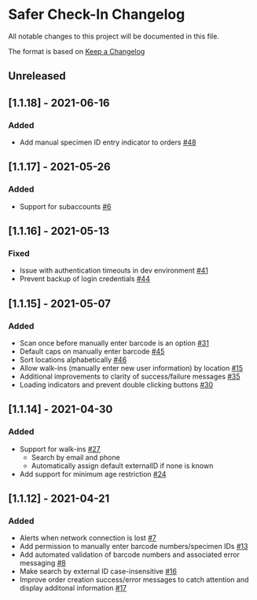 # Safer Check-In Changelog
All notable changes to this project will be documented in this file.

The format is based on [Keep a Changelog](https://keepachangelog.com/en/1.0.0/)

## Unreleased

## [1.1.18] - 2021-06-16
### Added
- Add manual specimen ID entry indicator to orders [#48](https://github.com/rokmetro/safer-check-in-app/issues/48)

## [1.1.17] - 2021-05-26
### Added
- Support for subaccounts [#6](https://github.com/rokmetro/safer-check-in-app/issues/6)

## [1.1.16] - 2021-05-13
### Fixed
- Issue with authentication timeouts in dev environment [#41](https://github.com/rokmetro/safer-check-in-app/issues/41)
- Prevent backup of login credentials [#44](https://github.com/rokmetro/safer-check-in-app/issues/44)

## [1.1.15] - 2021-05-07
### Added
 - Scan once before manually enter barcode is an option [#31](https://github.com/rokmetro/safer-check-in-app/issues/31)
 - Default caps on manually enter barcode [#45](https://github.com/rokmetro/safer-check-in-app/issues/45)
 - Sort locations alphabetically [#46](https://github.com/rokmetro/safer-check-in-app/issues/46)
 - Allow walk-ins (manually enter new user information) by location [#15](https://github.com/rokmetro/safer-check-in-app/issues/15)
 - Additional improvements to clarity of success/failure messages [#35](https://github.com/rokmetro/safer-check-in-app/issues/35)
 - Loading indicators and prevent double clicking buttons [#30](https://github.com/rokmetro/safer-check-in-app/issues/30)
 
 ## [1.1.14] - 2021-04-30
 ### Added
 - Support for walk-ins [#27](https://github.com/rokmetro/safer-check-in-app/issues/27)
	- Search by email and phone
	- Automatically assign default externalID if none is known
 - Add support for minimum age restriction [#24](https://github.com/rokmetro/safer-check-in-app/issues/24)

## [1.1.12] - 2021-04-21
### Added
 - Alerts when network connection is lost [#7](https://github.com/rokmetro/safer-check-in-app/issues/7)
 - Add permission to manually enter barcode numbers/specimen IDs [#13](https://github.com/rokmetro/safer-check-in-app/issues/13)
 - Add automated validation of barcode numbers and associated error messaging [#8](https://github.com/rokmetro/safer-check-in-app/issues/8)
 - Make search by external ID case-insensitive [#16](https://github.com/rokmetro/safer-check-in-app/issues/16)
 - Improve order creation success/error messages to catch attention and display additonal information [#17](https://github.com/rokmetro/safer-check-in-app/issues/17)